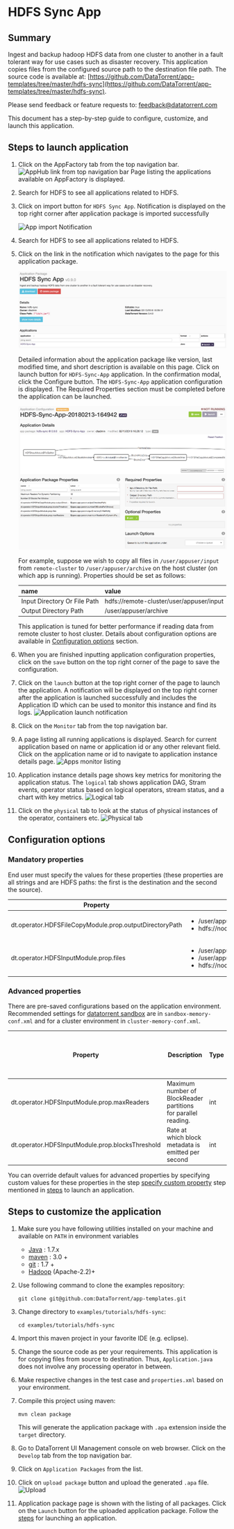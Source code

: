 # HDFS Sync App

## Summary

Ingest and backup hadoop HDFS data from one cluster to another in a fault tolerant way for use cases such as disaster recovery. This application copies files from the configured source path to the destination file path. The source code is available at: [https://github.com/DataTorrent/app-templates/tree/master/hdfs-sync](https://github.com/DataTorrent/app-templates/tree/master/hdfs-sync).

Please send feedback or feature requests to: [feedback@datatorrent.com](mailto:feedback@datatorrent.com)

This document has a step-by-step guide to configure, customize, and launch this application.

## Steps to launch application<a name="steps_to_launch"></a>

1. Click on the AppFactory tab from the top navigation bar.
  ![AppHub link from top navigation bar](images/common/apphub_link.png)
  Page listing the applications available on AppFactory is displayed.
1. Search for HDFS to see all applications related to HDFS.
1. Click on import button for `HDFS Sync App`. Notification is displayed on the top right corner after application package is imported successfully

    ![App import Notification](images/hdfs-sync/import-notification.png)

1. Search for HDFS to see all applications related to HDFS.
1. Click on the link in the notification which navigates to the page for this application package.

    ![App details page](images/hdfs-sync/app-details-page.png)

    Detailed information about the application package like version, last modified time, and short description is available on this page. Click on launch button for `HDFS-Sync-App`
    application. In the confirmation modal, click the Configure button. The <a name="launch-dialogue"></a>`HDFS-Sync-App` application configuration is displayed. The Required Properties section must be completed before the application can be launched.

    ![Launch dialogue](images/hdfs-sync/launch.png)

    <a name="property-editor"></a>
    For example, suppose we wish to copy all files in `/user/appuser/input` from `remote-cluster` to `/user/appuser/archive` on the host cluster (on which app is running). Properties should be set as follows:

    |name|value|
    |---|---|
    |Input Directory Or File Path |hdfs://remote-cluster/user/appuser/input|
    |Output Directory Path |/user/appuser/archive|

    This application is tuned for better performance if reading data from remote cluster to host cluster.
    Details about configuration options are available in [Configuration options](#configuration_options) section.

1. When you are finished inputting application configuration properties, click on the `save` button on the top right corner of the page to save the configuration.

1. Click on the `launch` button at the top right corner of the page to launch the application.
   A notification will be displayed on the top right corner after the application is launched successfully and includes the Application ID which can be used to monitor this instance and find its logs.
   ![Application launch notification](images/common/app_launch_notification.png)

1. Click on the `Monitor` tab from the top navigation bar.

1. A page listing all running applications is displayed. Search for current application based on name or application id or any other relevant field. Click on the application name or id to navigate to application instance details page.
   ![Apps monitor listing](images/common/apps_monitor_listing.png)

1. Application instance details page shows key metrics for monitoring the application status. The `logical` tab shows application DAG, Stram events, operator status based on logical operators, stream status, and a chart with key metrics.
   ![Logical tab](images/hdfs-sync/logical.png)

1. Click on the `physical` tab to look at the status of physical instances of the operator, containers etc.
   ![Physical tab](images/hdfs-sync/physical.png)

## <a name="configuration_options"></a>Configuration options

### Mandatory properties
End user must specify the values for these properties (these properties are all strings and
are HDFS paths: the first is the destination and the second the source).

|Property|Example|
|---|---|
|dt.operator.HDFSFileCopyModule.prop.outputDirectoryPath|<ul><li>/user/appuser/output/dir1</li><li>hdfs://node1.corp1.com/user/appuser/output</li></ul>|
|dt.operator.HDFSInputModule.prop.files|<ul><li>/user/appuser/input/dir1</li><li>/user/appuser/input/dir2/file1.log</li><li>hdfs://node1.corp1.com/user/appuser/input</li></ul>|

### Advanced properties
There are pre-saved configurations based on the application environment. Recommended settings for [datatorrent sandbox](https://www.datatorrent.com/download/datatorrent-rts-sandbox-edition-download/) are in `sandbox-memory-conf.xml` and for a cluster environment in `cluster-memory-conf.xml`.

|Property|Description|Type|Default for <br/>cluster-<br/>memory- <br/>conf.xml|Default for  <br/>sandbox-<br/>memory<br/> -conf.xml
|---|---|---|---|---|
|dt.operator.HDFSInputModule.prop.maxReaders|Maximum number of BlockReader partitions for parallel reading.|int|16|1|
|dt.operator.HDFSInputModule.prop.blocksThreshold|Rate at which block metadata is emitted per second|int|16|1|

You can override default values for advanced properties by specifying custom values for these properties in the step [specify custom property](#property-editor) step mentioned in [steps](#steps_to_launch) to launch an application.

## Steps to customize the application

1. Make sure you have following utilities installed on your machine and available on `PATH` in environment variables
    - [Java](https://www.java.com/en/download/manual.jsp) : 1.7.x
    - [maven](http://maven.apache.org/download.cgi) : 3.0 +
    - [git](https://git-scm.com/book/en/v2/Getting-Started-Installing-Git) : 1.7 +
    - [Hadoop]( http://www.michael-noll.com/tutorials/running-hadoop-on-ubuntu-linux-single-node-cluster/) (Apache-2.2)+

1. Use following command to clone the examples repository:

    ```
    git clone git@github.com:DataTorrent/app-templates.git
    ```

1. Change directory to `examples/tutorials/hdfs-sync`:

    ```
    cd examples/tutorials/hdfs-sync
    ```

1. Import this maven project in your favorite IDE (e.g. eclipse).

1. Change the source code as per your requirements. This application is for copying files from source to destination. Thus, `Application.java` does not involve any processing operator in between.

1. Make respective changes in the test case and `properties.xml` based on your environment.

1. Compile this project using maven:

    ```
    mvn clean package
    ```

    This will generate the application package with `.apa` extension inside the `target` directory.

1. Go to DataTorrent UI Management console on web browser. Click on the `Develop` tab from the top navigation bar.

1. Click on `Application Packages` from the list.

1. Click on `upload package` button and upload the generated `.apa` file.
    ![Upload](images/common/upload.png)

1. Application package page is shown with the listing of all packages. Click on the `Launch` button for the uploaded application package. Follow the [steps](#launch-dialogue) for launching an application.
